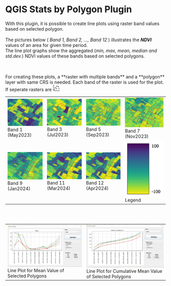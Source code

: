 # QGIS Stats by Polygon Plugin

With this plugin, it is possible to create line plots using raster band values based on selected polygon.<br/><br/>
The pictures below ( *Band 1, Band 2, ..., Band 12* ) illustrates the **_NDVI_** values of an area for given time period.<br/>
The line plot graphs show the aggregated (*min, max, mean, median and std.dev.*) NDVI values of these bands based on selected polygons.

<br/>
<br/>
For creating these plots, a **raster with multiple bands** and a **polygon** layer with same CRS is needed. Each band of the raster is used for the plot. If seperate rasters are
<img width="20" src="./icon.png">

<table>
  <tr>
    <td><img width="225" src="../images/band_1.png"><br/>Band 1 (May2023)</td>
    <td><img width="225" src="../images/band_3.png"><br/>Band 3 (Jul2023)</td>
    <td><img width="225" src="../images/band_5.png"><br/>Band 5 (Sep2023)</td>
    <td><img width="225" src="../images/band_7.png"><br/>Band 7 (Nov2023)</td>
  </tr>
  <tr>    
    <td><img width="225" src="../images/band_9.png"><br/>Band 9 (Jan2024)</td>
    <td><img width="225" src="../images/band_12.png"><br/>Band 11 (Mar2024)</td>
    <td><img width="225" src="../images/band_12.png"><br/>Band 12 (Apr2024)</td>
    <td><img width="225" height="175" src="../images/legend.png">Legend</td>
  </tr> 
</table>

<br/>
<br/>

<table>
    <tr>
    <td colspan="2"><img width="475" src="../images/image_2.png"><br/>Line Plot for Mean Value of Selected Polygons</td>
    <td colspan="2"><img width="475" src="../images/image_3.png"><br/>Line Plot for Cumulative Mean Value of Selected Polygons</td>
  </tr>
</table>

